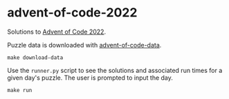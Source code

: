 # advent-of-code-2022

Solutions to [Advent of Code 2022](https://adventofcode.com/2022/).

Puzzle data is downloaded with [advent-of-code-data](https://github.com/wimglenn/advent-of-code-data).

    make download-data

Use the `runner.py` script to see the solutions and associated run times for a given day's puzzle. The user is prompted to input the day.

    make run
